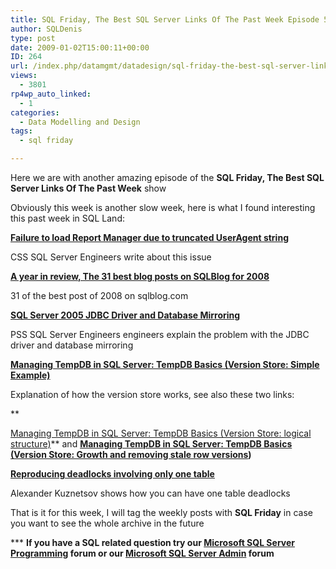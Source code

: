 ```yaml
---
title: SQL Friday, The Best SQL Server Links Of The Past Week Episode 5
author: SQLDenis
type: post
date: 2009-01-02T15:00:11+00:00
ID: 264
url: /index.php/datamgmt/datadesign/sql-friday-the-best-sql-server-links-of-5/
views:
  - 3801
rp4wp_auto_linked:
  - 1
categories:
  - Data Modelling and Design
tags:
  - sql friday

---
```

Here we are with another amazing episode of the **SQL Friday, The Best SQL Server Links Of The Past Week** show
  
Obviously this week is another slow week, here is what I found interesting this past week in SQL Land:

**[Failure to load Report Manager due to truncated UserAgent string][1]**
  
CSS SQL Server Engineers write about this issue

**[A year in review, The 31 best blog posts on SQLBlog for 2008][2]**
  
31 of the best post of 2008 on sqlblog.com

**[SQL Server 2005 JDBC Driver and Database Mirroring][3]**
  
PSS SQL Server Engineers engineers explain the problem with the JDBC driver and database mirroring

**[Managing TempDB in SQL Server: TempDB Basics (Version Store: Simple Example)][4]**
  
Explanation of how the version store works, see also these two links:
  
**
  
[Managing TempDB in SQL Server: TempDB Basics (Version Store: logical structure)][5]** and **[Managing TempDB in SQL Server: TempDB Basics (Version Store: Growth and removing stale row versions][6])**

**[Reproducing deadlocks involving only one table][7]**
  
Alexander Kuznetsov shows how you can have one table deadlocks

That is it for this week, I will tag the weekly posts with **SQL Friday** in case you want to see the whole archive in the future

\*** **If you have a SQL related question try our [Microsoft SQL Server Programming][8] forum or our [Microsoft SQL Server Admin][9] forum**<ins></ins>

 [1]: http://blogs.msdn.com/psssql/archive/2008/12/29/failure-to-load-report-manager-due-to-truncated-useragent-string.aspx
 [2]: http://sqlblog.com/blogs/denis_gobo/archive/2008/12/31/10843.aspx
 [3]: http://blogs.msdn.com/psssql/archive/2008/12/31/sql-2005-jdbc-driver-and-database-mirroring.aspx
 [4]: http://blogs.msdn.com/sqlserverstorageengine/archive/2008/12/31/managing-tempdb-in-sql-server-tempdb-basics-version-store-simple-example.aspx
 [5]: http://blogs.msdn.com/sqlserverstorageengine/archive/2008/12/31/managing-tempdb-in-sql-server-tempdb-basics-version-store-logical-structure.aspx
 [6]: http://blogs.msdn.com/sqlserverstorageengine/archive/2009/01/01/managing-tempdb-in-sql-server-tempdb-basics-version-store-growth-and-removing-stale-row-versions.aspx
 [7]: http://sqlblog.com/blogs/alexander_kuznetsov/archive/2009/01/01/reproducing-deadlocks-involving-only-one-table.aspx
 [8]: http://forum.lessthandot.com/viewforum.php?f=17
 [9]: http://forum.lessthandot.com/viewforum.php?f=22